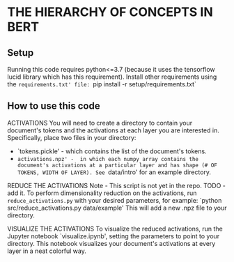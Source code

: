 # THE HIERARCHY OF CONCEPTS IN BERT

## Setup
Running this code requires python<=3.7 (because it uses the tensorflow lucid library which has this requirement).
Install other requirements using the `requirements.txt' file:
`pip install -r setup/requirements.txt`

## How to use this code
ACTIVATIONS
You will need to create a directory to contain your document's tokens and the activations at each layer you are interested in. Specifically, place two files in your directory:
* `tokens.pickle' - which contains the list of the document's tokens.
* `activations.npz' -  in which each numpy array contains the document's activations at a particular layer and has shape (# OF TOKENS, WIDTH OF LAYER).
See `data/intro' for an example directory.

REDUCE THE ACTIVATIONS
Note - This script is not yet in the repo. TODO - add it.
To perform dimensionality reduction on the activations, run `reduce_activations.py` with your desired parameters, for example:
`python src/reduce_activations.py data/example'
This will add a new .npz file to your directory.

VISUALIZE THE ACTIVATIONS
To visualize the reduced activations, run the Jupyter notebook `visualize.ipynb', setting the parameters to point to your directory.
This notebook visualizes your document's activations at every layer in a neat colorful way.
